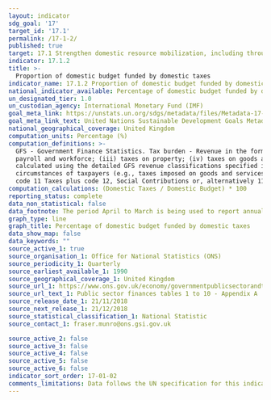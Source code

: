 ```yaml
---
layout: indicator
sdg_goal: '17'
target_id: '17.1'
permalink: /17-1-2/
published: true
target: 17.1 Strengthen domestic resource mobilization, including through international support to developing countries, to improve domestic capacity for tax and other revenue collection
indicator: 17.1.2
title: >-
  Proportion of domestic budget funded by domestic taxes
indicator_name: 17.1.2 Proportion of domestic budget funded by domestic taxes
national_indicator_available: Percentage of domestic budget funded by domestic taxes
un_designated_tier: 1.0
un_custodian_agency: International Monetary Fund (IMF)
goal_meta_link: https://unstats.un.org/sdgs/metadata/files/Metadata-17-01-02.pdf
goal_meta_link_text: United Nations Sustainable Development Goals Metadata (PDF 469 KB)
national_geographical_coverage: United Kingdom
computation_units: Percentage (%)
computation_definitions: >-
  GFS - Government Finance Statistics. Tax burden - Revenue in the form of taxes as defined under government finance statistics (GFS) code 11 as a share of total revenue. In GFS, taxes are classified into six major categories - (i) taxes on income, profits, and capital gains; (ii) taxes on
  payroll and workforce; (iii) taxes on property; (iv) taxes on goods and services; (v) taxes on international trade and transactions; and (vi) other taxes. Tax burden concept may be disaggregated into the complementary concepts of 'direct taxes' and 'indirect taxes'. both concepts can be
  calculated using the detailed GFS revenue classifications specified in the UN metadata. “Direct taxes” that take into account individual circumstances of taxpayers (e.g., taxes on individual and corporate income). “Indirect taxes” or taxes that do not take into account individual
  circumstances of taxpayers (e.g., taxes imposed on goods and services), which can be calculated from the following detailed GFS revenue classifications. Tax burden is directly related to the wider concept of fiscal burden, which can be derived from combining two GFSM 2014 revenue codes -
  code 11 Taxes plus code 12, Social Contributions or, alternatively 11+121+122.
computation_calculations: (Domestic Taxes / Domestic Budget) * 100
reporting_status: complete
data_non_statistical: false
data_footnote: The period April to March is being used to report annual data. The date on the X axis is the year at the start of the period
graph_type: line
graph_title: Percentage of domestic budget funded by domestic taxes
data_show_map: false
data_keywords: ""
source_active_1: true
source_organisation_1: Office for National Statistics (ONS)
source_periodicity_1: Quarterly
source_earliest_available_1: 1990
source_geographical_coverage_1: United Kingdom
source_url_1: https://www.ons.gov.uk/economy/governmentpublicsectorandtaxes/publicsectorfinance/datasets/publicsectorfinancesappendixatables110
source_url_text_1: Public sector finances tables 1 to 10 - Appendix A
source_release_date_1: 21/11/2018
source_next_release_1: 21/12/2018
source_statistical_classification_1: National Statistic
source_contact_1: fraser.munro@ons.gsi.gov.uk

source_active_2: false
source_active_3: false
source_active_4: false
source_active_5: false
source_active_6: false
indicator_sort_order: 17-01-02
comments_limitations: Data follows the UN specification for this indicator. This indicator has been identified in collaboration with topic experts.
---
```

